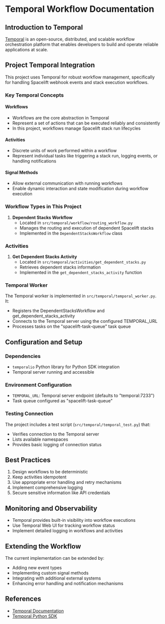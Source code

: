 # Temporal Workflow Documentation

## Introduction to Temporal

[Temporal](https://temporal.io) is an open-source, distributed, and scalable workflow orchestration platform that enables developers to build and operate reliable applications at scale.

## Project Temporal Integration

This project uses Temporal for robust workflow management, specifically for handling Spacelift webhook events and stack execution workflows.

### Key Temporal Concepts

#### Workflows
- Workflows are the core abstraction in Temporal
- Represent a set of actions that can be executed reliably and consistently
- In this project, workflows manage Spacelift stack run lifecycles

#### Activities
- Discrete units of work performed within a workflow
- Represent individual tasks like triggering a stack run, logging events, or handling notifications

#### Signal Methods
- Allow external communication with running workflows
- Enable dynamic interaction and state modification during workflow execution

### Workflow Types in This Project

1. **Dependent Stacks Workflow**
   - Located in `src/temporal/workflow/routing_workflow.py`
   - Manages the routing and execution of dependent Spacelift stacks
   - Implemented in the `DependentStacksWorkflow` class

### Activities

1. **Get Dependent Stacks Activity**
   - Located in `src/temporal/activities/get_dependent_stacks.py`
   - Retrieves dependent stacks information
   - Implemented in the `get_dependent_stacks_activity` function

### Temporal Worker

The Temporal worker is implemented in `src/temporal/temporal_worker.py`. It:
- Registers the DependentStacksWorkflow and get_dependent_stacks_activity
- Connects to the Temporal server using the configured TEMPORAL_URL
- Processes tasks on the "spacelift-task-queue" task queue

## Configuration and Setup

### Dependencies
- `temporalio` Python library for Python SDK integration
- Temporal server running and accessible

### Environment Configuration
- `TEMPORAL_URL`: Temporal server endpoint (defaults to "temporal:7233")
- Task queue configured as "spacelift-task-queue"

### Testing Connection
The project includes a test script (`src/temporal/temporal_test.py`) that:
- Verifies connection to the Temporal server
- Lists available namespaces
- Provides basic logging of connection status

## Best Practices

1. Design workflows to be deterministic
2. Keep activities idempotent
3. Use appropriate error handling and retry mechanisms
4. Implement comprehensive logging
5. Secure sensitive information like API credentials

## Monitoring and Observability

- Temporal provides built-in visibility into workflow executions
- Use Temporal Web UI for tracking workflow status
- Implement detailed logging in workflows and activities

## Extending the Workflow

The current implementation can be extended by:
- Adding new event types
- Implementing custom signal methods
- Integrating with additional external systems
- Enhancing error handling and notification mechanisms

## References

- [Temporal Documentation](https://docs.temporal.io/)
- [Temporal Python SDK](https://github.com/temporalio/sdk-python)